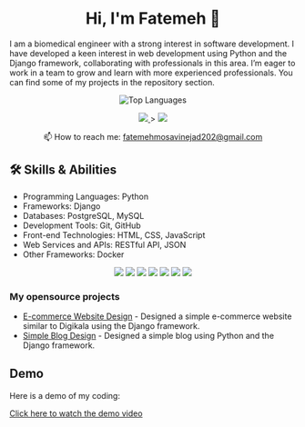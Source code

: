<h1 align="center">Hi, I'm Fatemeh 👋</h1>

I am a biomedical engineer with a strong interest in software development. I have developed a keen interest in web development using Python and the Django framework, collaborating with professionals in this area. I’m eager to work in a team to grow and learn with more experienced professionals. You can find some of my projects in the repository section.

<p align='center'>

   <img  src="https://github-readme-stats.vercel.app/api/top-langs/?username=Ftymusvy&layout=compact&bg_color=000000&title_color=FFFFFF&text_color=FFFFFF&icon_color=FFFFFF&hide_border=true&theme=dark" alt="Top Languages" />
</p>




<p align='center'>
   <a href="https://www.linkedin.com/in/ftme-mousavinejad">
       <img src="https://img.shields.io/badge/linkedin-%230077B5.svg?&style=for-the-badge&logo=linkedin&logoColor=white"/>
   </a>>
   <a href="fatemehmosavinejad202@gmail.com">
       <img src="https://img.shields.io/badge/Gmail-D14836?style=for-the-badge&logo=gmail&logoColor=white"/>
   </a>

<p align='center'>
   📫 How to reach me: <a href='fatemehmosavinejad202@gmail.com'>fatemehmosavinejad202@gmail.com</a>
</p>



## 🛠 Skills & Abilities
* Programming Languages: Python
* Frameworks: Django
* Databases: PostgreSQL, MySQL
* Development Tools: Git, GitHub
* Front-end Technologies: HTML, CSS, JavaScript
* Web Services and APIs: RESTful API, JSON
* Other Frameworks: Docker 

<p align='center'>
      <img src="https://img.shields.io/badge/Python-3776AB?style=for-the-badge&logo=python&logoColor=white" />
      <img src="https://img.shields.io/badge/Django-092E20?style=for-the-badge&logo=django&logoColor=white" />
      <img src="https://img.shields.io/badge/PostgreSQL-316192?style=for-the-badge&logo=postgresql&logoColor=white" />
      <img src="https://img.shields.io/badge/Docker-2496ED?style=for-the-badge&logo=docker&logoColor=white" />
      <img src="https://img.shields.io/badge/REST%20API-005571?style=for-the-badge&logo=rest&logoColor=white" />
      <img src="https://img.shields.io/badge/JSON-000000?style=for-the-badge&logo=json&logoColor=white" />
      <img src="https://img.shields.io/badge/Git-F05032?style=for-the-badge&logo=git&logoColor=white" />

</p>


### My opensource projects

*   [E-commerce Website Design](https://github.com/Ftymusvy/digikala-site-django) - Designed a simple e-commerce website similar to Digikala using the Django framework.
*   [Simple Blog Design](https://github.com/Ftymusvy/-Django-site-design-project-blog) - Designed a simple blog using Python and the Django framework.

## Demo

Here is a demo of my coding:

[Click here to watch the demo video](https://drive.google.com/file/d/18nbqPlrT_h_UNHJClcbNpKXk6SGXdxiu/view?usp=sharing)


